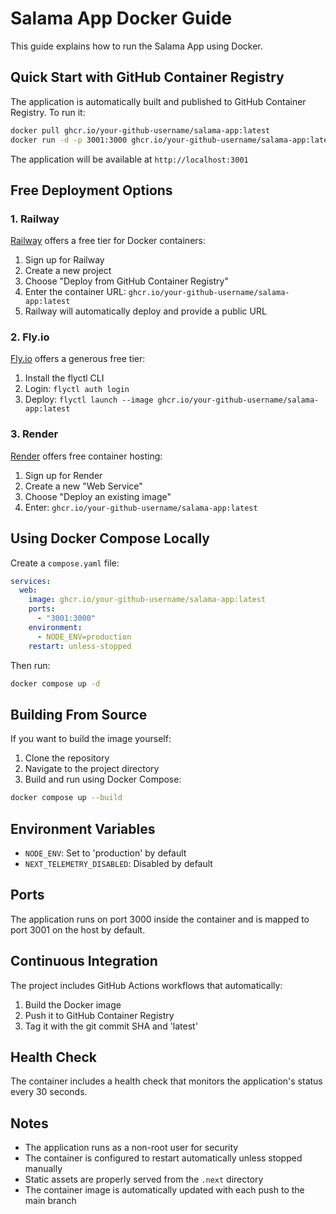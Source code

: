 # Salama App Docker Guide

This guide explains how to run the Salama App using Docker.

## Quick Start with GitHub Container Registry

The application is automatically built and published to GitHub Container Registry. To run it:

```bash
docker pull ghcr.io/your-github-username/salama-app:latest
docker run -d -p 3001:3000 ghcr.io/your-github-username/salama-app:latest
```

The application will be available at `http://localhost:3001`

## Free Deployment Options

### 1. Railway

[Railway](https://railway.app) offers a free tier for Docker containers:

1. Sign up for Railway
2. Create a new project
3. Choose "Deploy from GitHub Container Registry"
4. Enter the container URL: `ghcr.io/your-github-username/salama-app:latest`
5. Railway will automatically deploy and provide a public URL

### 2. Fly.io

[Fly.io](https://fly.io) offers a generous free tier:

1. Install the flyctl CLI
2. Login: `flyctl auth login`
3. Deploy: `flyctl launch --image ghcr.io/your-github-username/salama-app:latest`

### 3. Render

[Render](https://render.com) offers free container hosting:

1. Sign up for Render
2. Create a new "Web Service"
3. Choose "Deploy an existing image"
4. Enter: `ghcr.io/your-github-username/salama-app:latest`

## Using Docker Compose Locally

Create a `compose.yaml` file:

```yaml
services:
  web:
    image: ghcr.io/your-github-username/salama-app:latest
    ports:
      - "3001:3000"
    environment:
      - NODE_ENV=production
    restart: unless-stopped
```

Then run:

```bash
docker compose up -d
```

## Building From Source

If you want to build the image yourself:

1. Clone the repository
2. Navigate to the project directory
3. Build and run using Docker Compose:

```bash
docker compose up --build
```

## Environment Variables

- `NODE_ENV`: Set to 'production' by default
- `NEXT_TELEMETRY_DISABLED`: Disabled by default

## Ports

The application runs on port 3000 inside the container and is mapped to port 3001 on the host by default.

## Continuous Integration

The project includes GitHub Actions workflows that automatically:

1. Build the Docker image
2. Push it to GitHub Container Registry
3. Tag it with the git commit SHA and 'latest'

## Health Check

The container includes a health check that monitors the application's status every 30 seconds.

## Notes

- The application runs as a non-root user for security
- The container is configured to restart automatically unless stopped manually
- Static assets are properly served from the `.next` directory
- The container image is automatically updated with each push to the main branch
